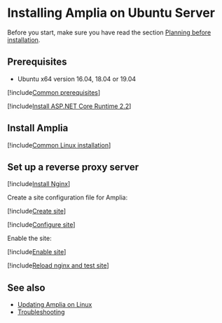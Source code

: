 ﻿# Installing Amplia on Ubuntu Server

<!-- https://docs.microsoft.com/en-us/aspnet/core/host-and-deploy/linux-nginx?view=aspnetcore-2.2 -->

Before you start, make sure you have read the section [Planning before installation](../index.md#planning).

## Prerequisites

* Ubuntu x64 version 16.04, 18.04 or 19.04

[!include[Common prerequisites](../includes/common-requisites.md)]

[!include[Install ASP.NET Core Runtime 2.2](../../../includes/linux/ubuntu/install-aspnetcore-22.md)]

## Install Amplia

[!include[Common Linux installation](includes/common-linux-install.md)]

## Set up a reverse proxy server

[!include[Install Nginx](../../../includes/linux/ubuntu/install-nginx.md)]

Create a site configuration file for Amplia:

[!include[Create site](../../../../../includes/amplia/ubuntu/create-site.md)]

[!include[Configure site](includes/configure-site.md)]

Enable the site:

[!include[Enable site](../../../../../includes/amplia/ubuntu/enable-site.md)]

[!include[Reload nginx and test site](includes/reload-and-test.md)]

## See also

* [Updating Amplia on Linux](update.md)
* [Troubleshooting](troubleshoot/index.md)
